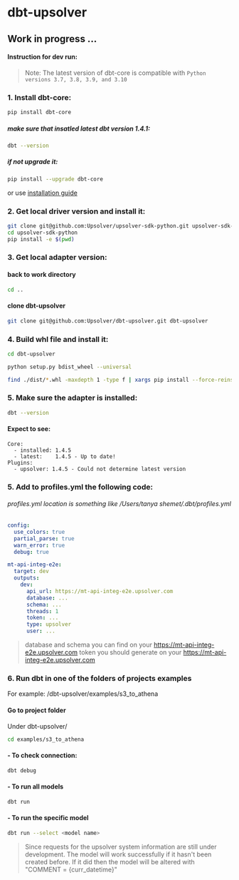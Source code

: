 # dbt-upsolver

## Work in progress ...

#### Instruction for dev run:

> Note: The latest version of dbt-core is compatible with `Python versions 3.7, 3.8, 3.9, and 3.10`

### 1. Install dbt-core:
```sh
pip install dbt-core
```
##### make sure that insatled latest dbt version  1.4.1:
```sh
dbt --version
```
##### if not upgrade it:
```sh
pip install --upgrade dbt-core
```
or use [installation guide](https://docs.getdbt.com/docs/get-started/installation)

### 2. Get local driver version and install it:
```sh
git clone git@github.com:Upsolver/upsolver-sdk-python.git upsolver-sdk-python
cd upsolver-sdk-python
pip install -e $(pwd)
```
### 3. Get local adapter version:
#### back to work directory
```sh
cd ..
```
#### clone dbt-upsolver
```sh
git clone git@github.com:Upsolver/dbt-upsolver.git dbt-upsolver
```
### 4. Build whl file and install it:
```sh
cd dbt-upsolver

python setup.py bdist_wheel --universal

find ./dist/*.whl -maxdepth 1 -type f | xargs pip install --force-reinstall --find-links=dist/
```

### 5. Make sure the adapter is installed:
```sh
dbt --version
```
#### Expect to see:
```
Core:
  - installed: 1.4.5
  - latest:    1.4.5 - Up to date!
Plugins:
  - upsolver: 1.4.5 - Could not determine latest version
```
###  5.  Add to profiles.yml the following code:
###### profiles.yml location is something like /Users/tanya shemet/.dbt/profiles.yml
```yml
config:
  use_colors: true
  partial_parse: true
  warn_error: true
  debug: true

mt-api-integ-e2e:
  target: dev
  outputs:
    dev:
      api_url: https://mt-api-integ-e2e.upsolver.com
      database: ...
      schema: ...
      threads: 1
      token: ...
      type: upsolver
      user: ...
```
> database and schema  you can find on your https://mt-api-integ-e2e.upsolver.com
> token you should  generate on your https://mt-api-integ-e2e.upsolver.com

###  6. Run dbt in one of the folders of projects examples
For example: /dbt-upsolver/examples/s3_to_athena
#### Go to project folder
Under dbt-upsolver/
```sh
cd examples/s3_to_athena
```
#### - To check connection:
```sh
dbt debug
```
#### - To run all models
```sh
dbt run
```
#### - To run the specific model
```sh
dbt run --select <model name>
```

> Since requests for the upsolver system information are still under development.
The model will work successfully if it hasn't been created before. If it did then the model will be altered with "COMMENT = {curr_datetime}"
